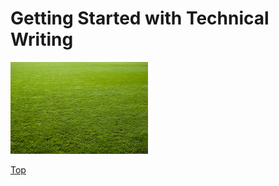 # Getting Started with Technical Writing

![Image](https://github.com/grassLEE/grassleeblog/blob/main/blog/2023/getting-started-with-technical-writing/grass.jpg)

[Top](#Getting-Started-with-Technical-Writing)
